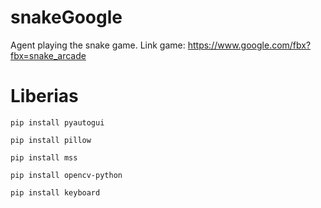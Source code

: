 # snakeGoogle
Agent playing the snake game.  Link game: https://www.google.com/fbx?fbx=snake_arcade

# Liberias
    pip install pyautogui
    
    pip install pillow
    
    pip install mss

    pip install opencv-python

    pip install keyboard